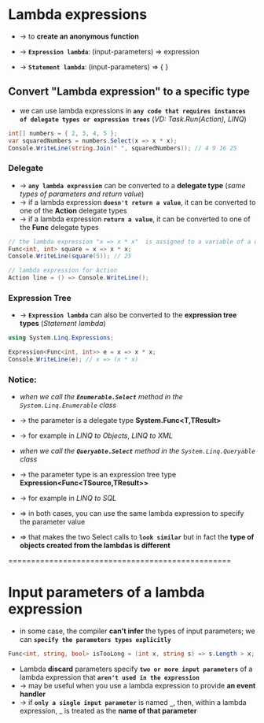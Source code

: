 # Lambda expressions 
* -> to **create an anonymous function**

* -> **`Expression lambda`**: (input-parameters) => expression
* -> **`Statement lambda`**: (input-parameters) => { <sequence-of-statements> }

## Convert "Lambda expression" to a specific type
* we can use lambda expressions in **`any code that requires instances of delegate types or expression trees`** (_VD: Task.Run(Action), LINQ_)

```c# - use lambda expressions when writing LINQ 
int[] numbers = { 2, 3, 4, 5 };
var squaredNumbers = numbers.Select(x => x * x);
Console.WriteLine(string.Join(" ", squaredNumbers)); // 4 9 16 25
```

### Delegate
* -> **`any lambda expression`** can be converted to a **delegate type** (_same types of parameters and return value_)
* -> if a lambda expression **`doesn't return a value`**, it can be converted to one of the **Action** delegate types
* -> if a lambda expression **`return a value`**, it can be converted to one of the **Func** delegate types

```c# - convert lambda to delegate type
// the lambda expression "x => x * x"  is assigned to a variable of a delegate type "Func<int, int>"
Func<int, int> square = x => x * x;
Console.WriteLine(square(5)); // 25

// lambda expression for Action
Action line = () => Console.WriteLine();
```

### Expression Tree
* -> **`Expression lambda`** can also be converted to the **expression tree types** (_Statement lambda_)

```c# - convert lambda to the expression tree type
using System.Linq.Expressions;

Expression<Func<int, int>> e = x => x * x;
Console.WriteLine(e); // x => (x * x)
```

### Notice:
* _when we call the **`Enumerable.Select`** method in the `System.Linq.Enumerable` class_
* -> the parameter is a delegate type **System.Func<T,TResult>** 
* -> for example in _LINQ to Objects_, _LINQ to XML_ 

* _when we call the **`Queryable.Select`** method in the `System.Linq.Queryable` class_
* -> the parameter type is an expression tree type **Expression<Func<TSource,TResult>>** 
* -> for example in _LINQ to SQL_

* => in both cases, you can use the same lambda expression to specify the parameter value
* => that makes the two Select calls to **`look similar`** but in fact the **type of objects created from the lambdas is different**

=================================================
# Input parameters of a lambda expression
* in some case, the compiler **can't infer** the types of input parameters; we can **`specify the parameters types explicitly`**
```c#
Func<int, string, bool> isTooLong = (int x, string s) => s.Length > x;
```

* Lambda **discard** parameters specify **`two or more input parameters`** of a lambda expression that **`aren't used in the expression`** 
* -> may be useful when you use a lambda expression to provide **an event handler**
* -> if **`only a single input parameter`** is named **`_`**, then, within a lambda expression, _ is treated as the **name of that parameter**


